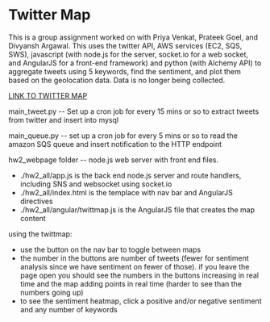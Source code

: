 Twitter Map
=========

This is a group assignment worked on with Priya Venkat, Prateek Goel, and Divyansh Argawal. This uses the twitter API, AWS services (EC2, SQS, SWS), javascript (with node.js for the server, socket.io for a web socket, and AngularJS for a front-end framework) and python (with Alchemy API) to aggregate tweets using 5 keywords, find the sentiment, and plot them based on the geolocation data. Data is no longer being collected.

[LINK TO TWITTER MAP](http://ec2-54-174-83-22.compute-1.amazonaws.com:3000/) 

main_tweet.py -- Set up a cron job for every 15 mins or so to extract tweets from twitter and insert into mysql

main_queue.py -- set up a cron job for every 5 mins or so to read the amazon SQS queue and insert notification to the HTTP endpoint

hw2_webpage folder -- node.js web server with front end files.
 * ./hw2_all/app.js is the back end node.js server and route handlers, including SNS and websocket using socket.io
 * ./hw2_all/index.html is the templace with nav bar and AngularJS directives
 * ./hw2_all/angular/twittmap.js is the AngularJS file that creates the map content

using the twittmap: 
* use the button on the nav bar to toggle between maps
* the number in the buttons are number of tweets (fewer for sentiment analysis since we have sentiment on fewer of those). if you leave the page open you should see the numbers in the buttons increasing in real time and the map adding points in real time (harder to see than the numbers going up) 
* to see the sentiment heatmap, click a positive and/or negative sentiment and any number of keywords
